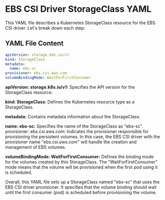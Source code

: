# EBS CSI Driver StorageClass YAML

This YAML file describes a Kubernetes StorageClass resource for the EBS CSI driver. Let's break down each step:

## YAML File Content

```yaml
apiVersion: storage.k8s.io/v1
kind: StorageClass
metadata:
  name: ebs-sc
provisioner: ebs.csi.aws.com
volumeBindingMode: WaitForFirstConsumer
```

**apiVersion: storage.k8s.io/v1:** Specifies the API version for the StorageClass resource.

**kind: StorageClass:** Defines the Kubernetes resource type as a StorageClass.

**metadata:** Contains metadata information about the StorageClass.

**name: ebs-sc:** Specifies the name of the StorageClass as "ebs-sc".
provisioner: ebs.csi.aws.com: Indicates the provisioner responsible for provisioning the persistent volumes. In this case, the EBS CSI driver with the provisioner name "ebs.csi.aws.com" will handle the creation and management of EBS volumes.

**volumeBindingMode: WaitForFirstConsumer:** Defines the binding mode for the volumes created by this StorageClass. The "WaitForFirstConsumer" mode means that the volume will be provisioned when the first pod using it is scheduled.

Overall, this YAML file sets up a StorageClass named "ebs-sc" that uses the EBS CSI driver provisioner. It specifies that the volume binding should wait until the first consumer (pod) is scheduled before provisioning the volume.